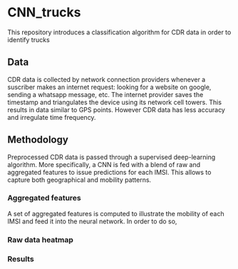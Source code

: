 # CNN_trucks
This repository introduces a classification algorithm for CDR data in order to identify trucks

## Data
CDR data is collected by network connection providers whenever a suscriber makes an internet request: looking for a website on google, sending a whatsapp message, etc. The internet provider saves the timestamp and triangulates the device using its network cell towers. This results in data similar to GPS points. However CDR data has less accuracy and irregulate time frequency. 

## Methodology
Preprocessed CDR data is passed through a supervised deep-learning algorithm. More specifically, a CNN is fed with a blend of raw and aggregated features to issue predictions for each IMSI.
This allows to capture both geographical and mobility patterns.

### Aggregated features
A set of aggregated features is computed to illustrate the mobility of each IMSI and feed it into the neural network. In order to do so, 
### Raw data heatmap
### Results
